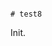                                                                                                                                                                                                                                                                                                                                                                 # test8

Init.
